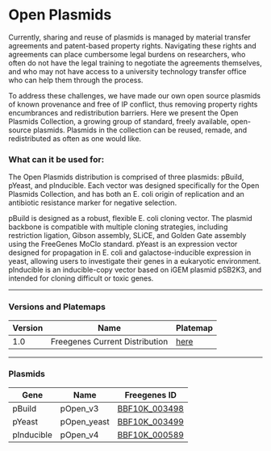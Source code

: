 # Open Plasmids

Currently, sharing and reuse of plasmids is managed by material transfer agreements and patent-based property rights.
Navigating these rights and agreements can place cumbersome legal burdens on researchers, who often do not have the legal training to negotiate the agreements themselves,
and who may not have access to a university technology transfer office who can help them through the process.

To address these challenges, we have made our own open source plasmids of known provenance and free of IP conflict,
thus removing property rights encumbrances and redistribution barriers. Here we present the Open Plasmids Collection, a growing group of standard,
freely available, open-source plasmids. Plasmids in the collection can be reused, remade, and redistributed as often as one would like.

### What can it be used for:

The Open Plasmids distribution is comprised of three plasmids: pBuild, pYeast, and pInducible. Each vector was designed specifically for the Open Plasmids Collection,
and has both an E. coli origin of replication and an antibiotic resistance marker for negative selection.

pBuild is designed as a robust, flexible E. coli cloning vector. The plasmid backbone is compatible with multiple cloning strategies,
including restriction ligation, Gibson assembly, SLiCE, and Golden Gate assembly using the FreeGenes MoClo standard. pYeast is an expression vector designed
for propagation in E. coli and galactose-inducible expression in yeast, allowing users to investigate their genes in a eukaryotic environment. pInducible is
an inducible-copy vector based on iGEM plasmid pSB2K3, and intended for cloning difficult or toxic genes.

---

### Versions and Platemaps

|Version|Name|Platemap|
|---|---|---|
|1.0|Freegenes Current Distribution|[here](https://github.com/Reclone-org/Open-DNA-Collections/tree/main/Open%20Plasmids/Platemaps/OP-v1_0.csv)|

---

### Plasmids

|Gene|Name|Freegenes ID|
|---|---|---|
| pBuild | pOpen_v3 | [BBF10K_003498](https://github.com/Reclone-org/Open-DNA-Collections/blob/main/Open%20Plasmids/Plasmids_Genbank/BBF10K_003498.gb) |
| pYeast | pOpen_yeast | [BBF10K_003499](https://github.com/Reclone-org/Open-DNA-Collections/blob/main/Open%20Plasmids/Plasmids_Genbank/BBF10K_003499.gb) |
| pInducible | pOpen_v4 | [BBF10K_000589](https://github.com/Reclone-org/Open-DNA-Collections/blob/main/Open%20Plasmids/Plasmids_Genbank/BBF10K_000589.gb) |

